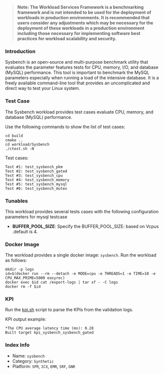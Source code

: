 >
> **Note: The Workload Services Framework is a benchmarking framework and is not intended to be used for the deployment of workloads in production environments. It is recommended that users consider any adjustments which may be necessary for the deployment of these workloads in a production environment including those necessary for implementing software best practices for workload scalability and security.**
>
### Introduction

Sysbench is an open-source and multi-purpose benchmark utility that evaluates the parameter features tests for CPU, memory, I/O, and database (MySQL) performance. This tool is important to benchmark the MySQL parameters especially when running a load of the intensive database. It is a freely available command-line tool that provides an uncomplicated and direct way to test your Linux system.

### Test Case

The Sysbench workload provides test cases evaluate CPU, memory, and database (MySQL) performance.

Use the following commands to show the list of test cases:
```
cd build
cmake ..
cd workload/Sysbench
./ctest.sh -N
```
Test cases:
```
Test #1: test_sysbench_pkm
Test #2: test_sysbench_gated
Test #3: test_sysbench_cpu
Test #4: test_sysbench_memory
Test #5: test_sysbench_mysql
Test #6: test_sysbench_mutex
```
### Tunables

This workload provides several tests  cases with the following configuration parameters for mysql testcase

- **BUFFER_POOL_SIZE**: Specify the BUFFER_POOL_SIZE: based on Vcpus .default is 4.

### Docker Image
The workload provides a single docker image: `sysbench`. Run the workload as follows:

```
mkdir -p logs
id=$(docker run --rm --detach -e MODE=cpu -e THREADS=1 -e TIME=10 -e CPU_MAX_PRIME=5000 easyrec)
docker exec $id cat /export-logs | tar xf - -C logs
docker rm -f $id
```

### KPI

Run the [kpi.sh](kpi.sh) script to parse the KPIs from the validation logs.

KPI output example:
```
*The CPU average latency time (ms): 0.28
Built target kpi_sysbench_sysbench_gated
```


### Index Info
- Name: `sysbench`
- Category: `Synthetic`
- Platform: `SPR`, `ICX`, `EMR`, `SRF`, `GNR`


